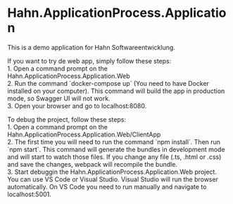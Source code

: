 # Hahn.ApplicationProcess.Application

<p>This is a demo application for Hahn Softwareentwicklung.</p>

<p>If you want to try de web app, simply follow these steps:<br>
1. Open a command prompt on the Hahn.ApplicationProcess.Application.Web<br>
2. Run the command `docker-compose up` (You need to have Docker installed on your computer). This command will build the app in production mode, so Swagger UI will not work.<br>
3. Open your browser and go to localhost:8080.<br>
</p>

<p>To debug the project, follow these steps:<br>
1. Open a command prompt on the Hahn.ApplicationProcess.Application.Web/ClientApp<br>
2. The first time you will need to run the command `npm install`. Then run `npm start`. This command will generate the bundles in development mode and will start to watch those files. If you change any file (.ts, .html or .css) and save the changes, webpack will recompile the bundle.<br>
3. Start debuggin the Hahn.ApplicationProcess.Application.Web project. You can use VS Code or Visual Studio. Visual Studio will run the browser automatically. On VS Code you need to run manually and navigate to localhost:5001.<br>
</p>
